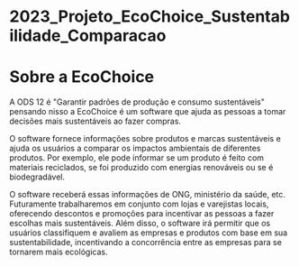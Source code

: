 # 2023_Projeto_EcoChoice_Sustentabilidade_Comparacao

  # Sobre a EcoChoice
  A ODS 12 é "Garantir padrões de produção e consumo sustentáveis" pensando
nisso a EcoChoice é um software que ajuda as pessoas a tomar decisões mais
sustentáveis ao fazer compras.

  O software fornece informações sobre produtos e marcas sustentáveis e ajuda
os usuários a comparar os impactos ambientais de diferentes produtos. Por exemplo,
ele pode informar se um produto é feito com materiais reciclados, se foi produzido com
energias renováveis ou se é biodegradável.

  O software receberá essas informações de ONG, ministério da saúde, etc.
Futuramente trabalharemos em conjunto com lojas e varejistas locais,
oferecendo descontos e promoções para incentivar as pessoas a fazer escolhas mais
sustentáveis. Além disso, o software irá permitir que os usuários classifiquem e
avaliem as empresas e produtos com base em sua sustentabilidade, incentivando a
concorrência entre as empresas para se tornarem mais ecológicas.
